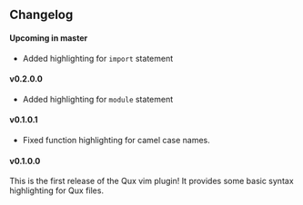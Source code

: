 ## Changelog

#### Upcoming in master

* Added highlighting for `import` statement

#### v0.2.0.0

* Added highlighting for `module` statement

#### v0.1.0.1

* Fixed function highlighting for camel case names.

#### v0.1.0.0

This is the first release of the Qux vim plugin!
It provides some basic syntax highlighting for Qux files.

